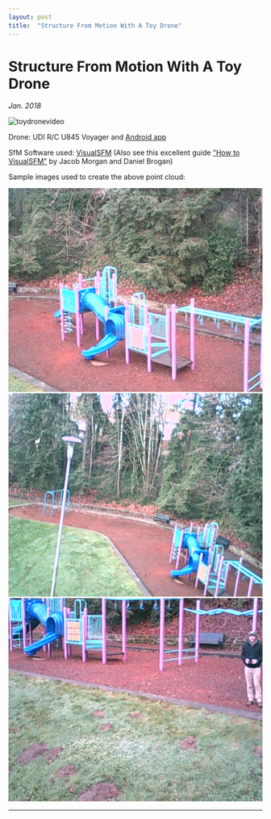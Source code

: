 ```yaml
---
layout: post
title:  "Structure From Motion With A Toy Drone"
---
```


# Structure From Motion With A Toy Drone
*Jan. 2018*
	
![toydronevideo](/assets/images/toydrone_video.gif)

Drone: UDI R/C U845 Voyager and [Android app](https://play.google.com/store/apps/details?id=com.udirc.fpv&hl=en)

SfM Software used: [VisualSFM](http://ccwu.me/vsfm/) (Also see this excellent guide ["How to VisualSFM"](https://d32ogoqmya1dw8.cloudfront.net/files/getsi/teaching_materials/high-rez-topo/visual_sfm_tutorial.pdf) by Jacob Morgan and Daniel Brogan)

Sample images used to create the above point cloud:

![toydrone1](/assets/images/toydrone1.jpg)
![toydrone2](/assets/images/toydrone2.jpg)
![toydrone2](/assets/images/toydrone3.jpg)

* * *